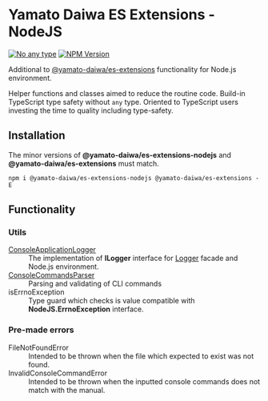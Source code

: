 # Yamato Daiwa ES Extensions - NodeJS

[![No any type](https://img.shields.io/badge/Type_safety-No_any-brightgreen.svg?style=flat)]()
[![NPM Version](https://img.shields.io/npm/v/@yamato-daiwa/es-extensions-nodejs)](https://www.npmjs.com/package/@yamato-daiwa/es-extensions-nodejs)

Additional to [@yamato-daiwa/es-extensions](https://www.npmjs.com/package/@yamato-daiwa/es-extensions) functionality 
for Node.js environment. 

Helper functions and classes aimed to reduce the routine code.
Build-in TypeScript type safety without `any` type.
Oriented to TypeScript users investing the time to quality including type-safety.


## Installation

The minor versions of **@yamato-daiwa/es-extensions-nodejs** and **@yamato-daiwa/es-extensions** must match.

```
npm i @yamato-daiwa/es-extensions-nodejs @yamato-daiwa/es-extensions -E
```


## Functionality
### Utils

<dl>

  <dt><a href="https://github.com/TokugawaTakeshi/Yamato-Daiwa-ES-Extensions/blob/master/NodeJS/Package/Documentation/Logging/ConsoleApplicationLogger/ConsoleApplicationLogger.md">ConsoleApplicationLogger</a></dt>
  <dd>The implementation of <b>ILogger</b> interface for <a href="https://github.com/TokugawaTakeshi/Yamato-Daiwa-ES-Extensions/blob/master/CoreLibrary/Package/Documentation/Logging/Logger/Logger.md">Logger</a> facade and Node.js environment.</dd>

  <dt><a href=https://ee.yamato-daiwa.com/NodeJS/ConsoleCommandsParser/ConsoleCommandsParser.english.html">ConsoleCommandsParser</a></dt>
  <dd>Parsing and validating of CLI commands</dd>

  <dt>isErrnoException</dt>
  <dd>Type guard which checks is value compatible with <b>NodeJS.ErrnoException</b> interface.</dd>

</dl>


### Pre-made errors

<dl>

  <dt>FileNotFoundError</dt>
  <dd>Intended to be thrown when the file which expected to exist was not found.</dd>
  
  <dt>InvalidConsoleCommandError</dt>
  <dd>Intended to be thrown when the inputted console commands does not match with the manual.</dd>
  
</dl>
